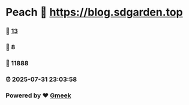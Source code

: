 # Peach :link: https://blog.sdgarden.top 
### :page_facing_up: [13](https://blog.sdgarden.top/tag.html) 
### :speech_balloon: 8 
### :hibiscus: 11888 
### :alarm_clock: 2025-07-31 23:03:58 
### Powered by :heart: [Gmeek](https://github.com/Meekdai/Gmeek)
